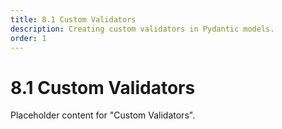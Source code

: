 ```yaml
---
title: 8.1 Custom Validators
description: Creating custom validators in Pydantic models.
order: 1
---
```


# 8.1 Custom Validators

Placeholder content for "Custom Validators".
